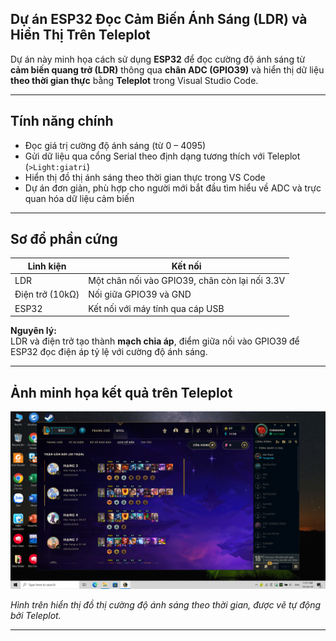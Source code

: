 ## Dự án ESP32 Đọc Cảm Biến Ánh Sáng (LDR) và Hiển Thị Trên Teleplot

Dự án này minh họa cách sử dụng **ESP32** để đọc cường độ ánh sáng từ **cảm biến quang trở (LDR)** thông qua **chân ADC (GPIO39)** và hiển thị dữ liệu **theo thời gian thực** bằng **Teleplot** trong Visual Studio Code.

---

## Tính năng chính

- Đọc giá trị cường độ ánh sáng (từ 0 – 4095)
- Gửi dữ liệu qua cổng Serial theo định dạng tương thích với Teleplot (`>Light:giatri`)
- Hiển thị đồ thị ánh sáng theo thời gian thực trong VS Code
- Dự án đơn giản, phù hợp cho người mới bắt đầu tìm hiểu về ADC và trực quan hóa dữ liệu cảm biến

---

## Sơ đồ phần cứng

| Linh kiện | Kết nối |
|------------|----------|
| LDR | Một chân nối vào GPIO39, chân còn lại nối 3.3V |
| Điện trở (10kΩ) | Nối giữa GPIO39 và GND |
| ESP32 | Kết nối với máy tính qua cáp USB |

**Nguyên lý:**  
LDR và điện trở tạo thành **mạch chia áp**, điểm giữa nối vào GPIO39 để ESP32 đọc điện áp tỷ lệ với cường độ ánh sáng.

---

## Ảnh minh họa kết quả trên Teleplot

![Đồ thị ánh sáng](KKK.png)

*Hình trên hiển thị đồ thị cường độ ánh sáng theo thời gian, được vẽ tự động bởi Teleplot.*


---
